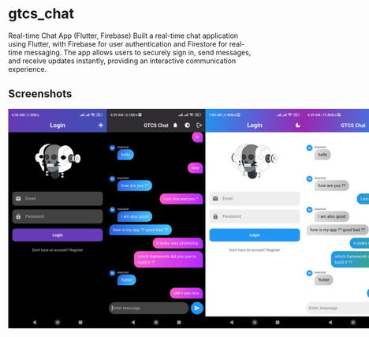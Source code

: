 # gtcs_chat

Real-time Chat App (Flutter, Firebase)
Built a real-time chat application using Flutter, with Firebase for user authentication and Firestore for real-time messaging. The app allows users to securely sign in, send messages, and receive updates instantly, providing an interactive communication experience.



## Screenshots

<div style="display: flex; justify-content: space-around;">
  <img src="assets/1741474618919.jpg" width="200" />
  <img src="assets/1741474618935.jpg" width="200" />
  <img src="assets/white.jpg" width="200" />
  <img src="assets/chat.jpg" width="200" />

</div>

